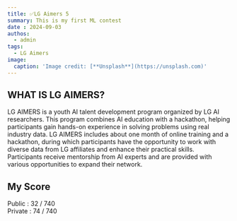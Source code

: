 ```yaml
---
title: ✅LG Aimers 5
summary: This is my first ML contest
date : 2024-09-03
authos:
  - admin
tags:
  - LG Aimers
image:
  caption: 'Image credit: [**Unsplash**](https://unsplash.com)'
---
```


## WHAT IS LG AIMERS?
LG AIMERS is a youth AI talent development program organized by LG AI researchers. This program combines AI education with a hackathon, helping participants gain hands-on experience in solving problems using real industry data. LG AIMERS includes about one month of online training and a hackathon, during which participants have the opportunity to work with diverse data from LG affiliates and enhance their practical skills. Participants receive mentorship from AI experts and are provided with various opportunities to expand their network.


## My Score
Public : 32 / 740
</br>
Private : 74 / 740